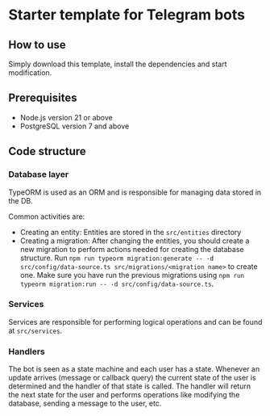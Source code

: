 # Starter template for Telegram bots

## How to use

Simply download this template, install the dependencies and start modification.

## Prerequisites

- Node.js version 21 or above
- PostgreSQL version 7 and above

## Code structure

### Database layer

TypeORM is used as an ORM and is responsible for managing data stored in the DB.

Common activities are:

- Creating an entity: Entities are stored in the `src/entities` directory
- Creating a migration: After changing the entities, you should create a new migration to perform
  actions needed for creating the database structure. Run `npm run typeorm migration:generate -- -d src/config/data-source.ts src/migrations/<migration name>` to create one. Make sure you have run the previous migrations using `npm run typeorm migration:run -- -d src/config/data-source.ts`.

### Services

Services are responsible for performing logical operations and can be found at `src/services`.

### Handlers

The bot is seen as a state machine and each user has a state. Whenever an update arrives 
(message or callback query) the current state of the user is determined and the handler of that state is called. The handler will return the next state for the user and performs operations like modifying the database, sending a message to the user, etc.
